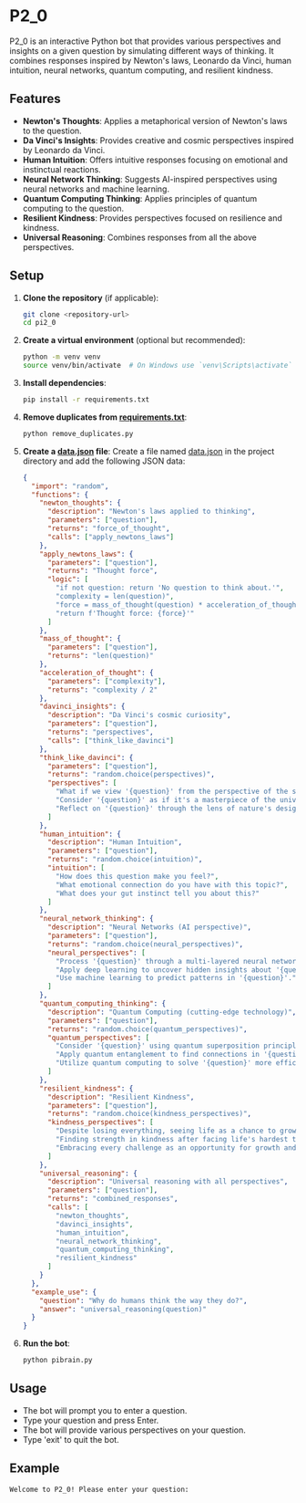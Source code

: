 # P2_0

P2_0 is an interactive Python bot that provides various perspectives and insights on a given question by simulating
different ways of thinking. It combines responses inspired by Newton's laws, Leonardo da Vinci, human intuition, neural
networks, quantum computing, and resilient kindness.

## Features

- **Newton's Thoughts**: Applies a metaphorical version of Newton's laws to the question.
- **Da Vinci's Insights**: Provides creative and cosmic perspectives inspired by Leonardo da Vinci.
- **Human Intuition**: Offers intuitive responses focusing on emotional and instinctual reactions.
- **Neural Network Thinking**: Suggests AI-inspired perspectives using neural networks and machine learning.
- **Quantum Computing Thinking**: Applies principles of quantum computing to the question.
- **Resilient Kindness**: Provides perspectives focused on resilience and kindness.
- **Universal Reasoning**: Combines responses from all the above perspectives.

## Setup

1. **Clone the repository** (if applicable):

    ```sh
    git clone <repository-url>
    cd pi2_0
    ```

2. **Create a virtual environment** (optional but recommended):

    ```sh
    python -m venv venv
    source venv/bin/activate  # On Windows use `venv\Scripts\activate`
    ```

3. **Install dependencies**:

    ```sh
    pip install -r requirements.txt
    ```

4. **Remove duplicates from [requirements.txt](http://_vscodecontentref_/1)**:

    ```sh
    python remove_duplicates.py
    ```

5. **Create a [data.json](http://_vscodecontentref_/2) file**:
   Create a file named [data.json](http://_vscodecontentref_/3) in the project directory and add the following JSON
   data:

    ```json
    {
      "import": "random",
      "functions": {
        "newton_thoughts": {
          "description": "Newton's laws applied to thinking",
          "parameters": ["question"],
          "returns": "force_of_thought",
          "calls": ["apply_newtons_laws"]
        },
        "apply_newtons_laws": {
          "parameters": ["question"],
          "returns": "Thought force",
          "logic": [
            "if not question: return 'No question to think about.'",
            "complexity = len(question)",
            "force = mass_of_thought(question) * acceleration_of_thought(complexity)",
            "return f'Thought force: {force}'"
          ]
        },
        "mass_of_thought": {
          "parameters": ["question"],
          "returns": "len(question)"
        },
        "acceleration_of_thought": {
          "parameters": ["complexity"],
          "returns": "complexity / 2"
        },
        "davinci_insights": {
          "description": "Da Vinci's cosmic curiosity",
          "parameters": ["question"],
          "returns": "perspectives",
          "calls": ["think_like_davinci"]
        },
        "think_like_davinci": {
          "parameters": ["question"],
          "returns": "random.choice(perspectives)",
          "perspectives": [
            "What if we view '{question}' from the perspective of the stars?",
            "Consider '{question}' as if it's a masterpiece of the universe.",
            "Reflect on '{question}' through the lens of nature's design."
          ]
        },
        "human_intuition": {
          "description": "Human Intuition",
          "parameters": ["question"],
          "returns": "random.choice(intuition)",
          "intuition": [
            "How does this question make you feel?",
            "What emotional connection do you have with this topic?",
            "What does your gut instinct tell you about this?"
          ]
        },
        "neural_network_thinking": {
          "description": "Neural Networks (AI perspective)",
          "parameters": ["question"],
          "returns": "random.choice(neural_perspectives)",
          "neural_perspectives": [
            "Process '{question}' through a multi-layered neural network.",
            "Apply deep learning to uncover hidden insights about '{question}'.",
            "Use machine learning to predict patterns in '{question}'."
          ]
        },
        "quantum_computing_thinking": {
          "description": "Quantum Computing (cutting-edge technology)",
          "parameters": ["question"],
          "returns": "random.choice(quantum_perspectives)",
          "quantum_perspectives": [
            "Consider '{question}' using quantum superposition principles.",
            "Apply quantum entanglement to find connections in '{question}'.",
            "Utilize quantum computing to solve '{question}' more efficiently."
          ]
        },
        "resilient_kindness": {
          "description": "Resilient Kindness",
          "parameters": ["question"],
          "returns": "random.choice(kindness_perspectives)",
          "kindness_perspectives": [
            "Despite losing everything, seeing life as a chance to grow.",
            "Finding strength in kindness after facing life's hardest trials.",
            "Embracing every challenge as an opportunity for growth and compassion."
          ]
        },
        "universal_reasoning": {
          "description": "Universal reasoning with all perspectives",
          "parameters": ["question"],
          "returns": "combined_responses",
          "calls": [
            "newton_thoughts",
            "davinci_insights",
            "human_intuition",
            "neural_network_thinking",
            "quantum_computing_thinking",
            "resilient_kindness"
          ]
        }
      },
      "example_use": {
        "question": "Why do humans think the way they do?",
        "answer": "universal_reasoning(question)"
      }
    }
    ```

6. **Run the bot**:

    ```sh
    python pibrain.py
    ```

## Usage

- The bot will prompt you to enter a question.
- Type your question and press Enter.
- The bot will provide various perspectives on your question.
- Type 'exit' to quit the bot.

## Example

```sh
Welcome to P2_0! Please enter your question:
```